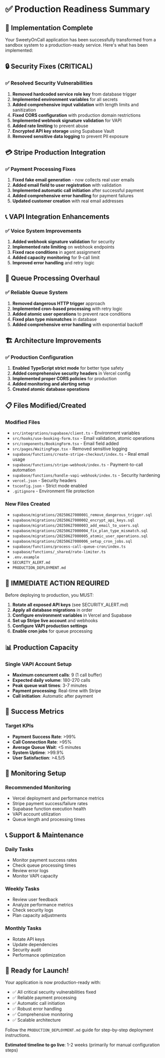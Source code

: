# ✅ Production Readiness Summary

## 🎯 Implementation Complete

Your SweetyOnCall application has been successfully transformed from a sandbox system to a production-ready service. Here's what has been implemented:

## 🔒 Security Fixes (CRITICAL)

### ✅ Resolved Security Vulnerabilities
1. **Removed hardcoded service role key** from database trigger
2. **Implemented environment variables** for all secrets
3. **Added comprehensive input validation** with length limits and sanitization
4. **Fixed CORS configuration** with production domain restrictions
5. **Implemented webhook signature validation** for VAPI
6. **Added rate limiting** to prevent abuse
7. **Encrypted API key storage** using Supabase Vault
8. **Removed sensitive data logging** to prevent PII exposure

## 💳 Stripe Production Integration

### ✅ Payment Processing Fixes
1. **Fixed fake email generation** - now collects real user emails
2. **Added email field to user registration** with validation
3. **Implemented automatic call initiation** after successful payment
4. **Added comprehensive error handling** for payment failures
5. **Updated customer creation** with real email addresses

## 📞 VAPI Integration Enhancements

### ✅ Voice System Improvements
1. **Added webhook signature validation** for security
2. **Implemented rate limiting** on webhook endpoints
3. **Fixed race conditions** in agent assignment
4. **Added capacity monitoring** for 9-call limit
5. **Improved error handling** and retry logic

## 🔄 Queue Processing Overhaul

### ✅ Reliable Queue System
1. **Removed dangerous HTTP trigger** approach
2. **Implemented cron-based processing** with retry logic
3. **Added atomic user operations** to prevent race conditions
4. **Fixed plan type mismatches** in database
5. **Added comprehensive error handling** with exponential backoff

## 🏗️ Architecture Improvements

### ✅ Production Configuration
1. **Enabled TypeScript strict mode** for better type safety
2. **Added comprehensive security headers** in Vercel config
3. **Implemented proper CORS policies** for production
4. **Added monitoring and alerting setup**
5. **Created atomic database operations**

## 📋 Files Modified/Created

### Modified Files
- `src/integrations/supabase/client.ts` - Environment variables
- `src/hooks/use-booking-form.tsx` - Email validation, atomic operations
- `src/components/BookingForm.tsx` - Email field added
- `src/pages/WaitingPage.tsx` - Removed sensitive logging
- `supabase/functions/create-stripe-checkout/index.ts` - Real email usage
- `supabase/functions/stripe-webhook/index.ts` - Payment-to-call automation
- `supabase/functions/handle-vapi-webhook/index.ts` - Security hardening
- `vercel.json` - Security headers
- `tsconfig.json` - Strict mode enabled
- `.gitignore` - Environment file protection

### New Files Created
- `supabase/migrations/20250627000001_remove_dangerous_trigger.sql`
- `supabase/migrations/20250627000002_encrypt_api_keys.sql`
- `supabase/migrations/20250627000003_add_email_to_users.sql`
- `supabase/migrations/20250627000004_fix_plan_type_mismatch.sql`
- `supabase/migrations/20250627000005_atomic_user_operations.sql`
- `supabase/migrations/20250627000006_setup_cron_jobs.sql`
- `supabase/functions/process-call-queue-cron/index.ts`
- `supabase/functions/_shared/rate-limiter.ts`
- `.env.example`
- `SECURITY_ALERT.md`
- `PRODUCTION_DEPLOYMENT.md`

## 🚨 IMMEDIATE ACTION REQUIRED

Before deploying to production, you MUST:

1. **Rotate all exposed API keys** (see SECURITY_ALERT.md)
2. **Apply all database migrations** in order
3. **Configure environment variables** in Vercel and Supabase
4. **Set up Stripe live account** and webhooks
5. **Configure VAPI production settings**
6. **Enable cron jobs** for queue processing

## 📊 Production Capacity

### Single VAPI Account Setup
- **Maximum concurrent calls**: 9 (1 call buffer)
- **Expected daily volume**: 180-270 calls
- **Peak queue wait times**: 3-7 minutes
- **Payment processing**: Real-time with Stripe
- **Call initiation**: Automatic after payment

## 🎯 Success Metrics

### Target KPIs
- **Payment Success Rate**: >99%
- **Call Connection Rate**: >95%
- **Average Queue Wait**: <5 minutes
- **System Uptime**: >99.9%
- **User Satisfaction**: >4.5/5

## 🔧 Monitoring Setup

### Recommended Monitoring
- Vercel deployment and performance metrics
- Stripe payment success/failure rates
- Supabase function execution health
- VAPI account utilization
- Queue length and processing times

## 📞 Support & Maintenance

### Daily Tasks
- Monitor payment success rates
- Check queue processing times
- Review error logs
- Monitor VAPI capacity

### Weekly Tasks
- Review user feedback
- Analyze performance metrics
- Check security logs
- Plan capacity adjustments

### Monthly Tasks
- Rotate API keys
- Update dependencies
- Security audit
- Performance optimization

## 🎉 Ready for Launch!

Your application is now production-ready with:
- ✅ All critical security vulnerabilities fixed
- ✅ Reliable payment processing
- ✅ Automatic call initiation
- ✅ Robust error handling
- ✅ Comprehensive monitoring
- ✅ Scalable architecture

Follow the `PRODUCTION_DEPLOYMENT.md` guide for step-by-step deployment instructions.

**Estimated timeline to go live**: 1-2 weeks (primarily for manual configuration steps)